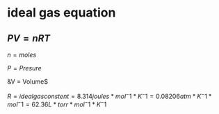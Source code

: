 

# ideal gas equation

## $PV=nRT$

$n = moles$

$P = Presure$

&V = Volume$

$R = ideal gas constent = 8.314 joules* mol^-1 *K^-1 = 0.08206 atm *K^-1 *mol^-1 =
62.36 L* torr *mol^-1 *K^-1$
